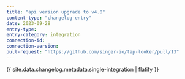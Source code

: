 ```yaml
---
title: "api version upgrade to v4.0"
content-type: "changelog-entry"
date: 2023-09-28
entry-type: 
entry-category: integration
connection-id: 
connection-version: 
pull-request: "https://github.com/singer-io/tap-looker/pull/13"
---
```

{{ site.data.changelog.metadata.single-integration | flatify }}